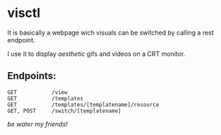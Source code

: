 # visctl

It is basically a webpage wich visuals can be switched by calling a rest endpoint.

I use it to display *aesthetic* gifs and videos on a CRT monitor.

## Endpoints:

```
GET           /view
GET           /templates
GET           /templates/[templatename]/resource
GET, POST     /switch/[templatename]
```

*be water my friends!*
